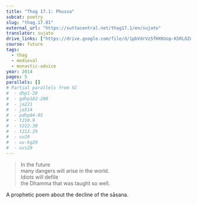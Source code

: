 ```yaml
---
title: "Thag 17.1: Phussa"
subcat: poetry
slug: "thag.17.01"
external_url: "https://suttacentral.net/thag17.1/en/sujato"
translator: sujato
drive_links: ["https://drive.google.com/file/d/1pbVdrVz5fHXKUop-KSRLOZnGgAhou8vP/view?usp=drivesdk"]
course: future
tags:
  - thag
  - medieval
  - monastic-advice
year: 2014
pages: 5
parallels: []
# Partial parallels from SC
#  - dhp1-20
#  - gdhp182-200
#  - ja221
#  - ja514
#  - pdhp84-95
#  - t210.9
#  - t212.30
#  - t213.29
#  - uv29
#  - uv-kg29
#  - uvs29
---
```


> In the future  
many dangers will arise in the world.  
Idiots will defile  
the Dhamma that was taught so well.

A prophetic poem about the decline of the sāsana.
